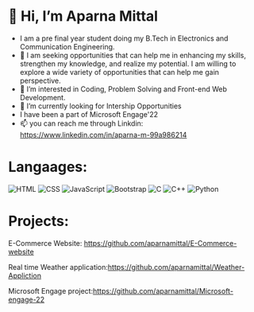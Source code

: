 # 👋 Hi, I’m Aparna Mittal 
- I am a pre final year student doing my B.Tech in Electronics and Communication Engineering.
- 👀 I am seeking opportunities that can help me in enhancing my skills, strengthen my knowledge, and realize my potential. I am willing to explore a wide variety of opportunities that can help me gain perspective. 
- 👀 I’m interested in Coding, Problem Solving and Front-end Web Development.
- 💞️ I’m currently looking for Intership Opportunities
- I have been a part of Microsoft Engage'22 
- 📫 you can reach me through Linkdin: https://www.linkedin.com/in/aparna-m-99a986214

# Langaages:
<a><img alt="HTML" src="https://camo.githubusercontent.com/b4c648ad32f8f9f7c328a4dd59b5df0eb2a4e2623095e31d059f026979129491/68747470733a2f2f696d672e736869656c64732e696f2f62616467652f48544d4c2d4533344632362e7376673f6c6f676f3d68746d6c35266c6f676f436f6c6f723d7768697465" data-canonical-src="https://img.shields.io/badge/HTML-E34F26.svg?logo=html5&amp;logoColor=white" style="max-width: 100%;"></a>
<a><img alt="CSS" src="https://camo.githubusercontent.com/53132716f8ed401a79d8c0980b9666b6cd8ce8e7faed1beeb328f821b44850bc/68747470733a2f2f696d672e736869656c64732e696f2f62616467652f4353532d3135373242362e7376673f6c6f676f3d63737333266c6f676f436f6c6f723d7768697465" data-canonical-src="https://img.shields.io/badge/CSS-1572B6.svg?logo=css3&amp;logoColor=white" style="max-width: 100%;"></a>
<a><img alt="JavaScript" src="https://camo.githubusercontent.com/9a794a64d79bb070a8009cf27eb31c989d09d43a65f95362c88ed6c28218319b/68747470733a2f2f696d672e736869656c64732e696f2f62616467652f4a6176615363726970742d4637444631452e7376673f6c6f676f3d6a617661736372697074266c6f676f436f6c6f723d626c61636b" data-canonical-src="https://img.shields.io/badge/JavaScript-F7DF1E.svg?logo=javascript&amp;logoColor=black" style="max-width: 100%;"></a>
<a><img alt="Bootstrap" src="https://camo.githubusercontent.com/bc050eb2d16bdd3fc50eef513cf1717ddbafa51a311312ada6b8c49a48632731/68747470733a2f2f696d672e736869656c64732e696f2f62616467652f426f6f7473747261702d3739353242332e7376673f6c6f676f3d626f6f747374726170266c6f676f436f6c6f723d7768697465" data-canonical-src="https://img.shields.io/badge/Bootstrap-7952B3.svg?logo=bootstrap&amp;logoColor=white" style="max-width: 100%;"></a>
<a><img alt="C" src="https://camo.githubusercontent.com/f18ef18ea36b8b27841f21cb0da7ab2a5635035d52818b5e3516ef1fee59559d/68747470733a2f2f637573746f6d2d69636f6e2d6261646765732e64656d6f6c61622e636f6d2f62616467652f432d3033353939432e7376673f6c6f676f3d632d696e2d68657861676f6e266c6f676f436f6c6f723d7768697465" data-canonical-src="https://custom-icon-badges.demolab.com/badge/C-03599C.svg?logo=c-in-hexagon&amp;logoColor=white" style="max-width: 100%;"></a>
<a><img alt="C++" src="https://camo.githubusercontent.com/f65125ba5a7d4a77aaf04f1181c684f6f2666db819708b531e3e46d3688ff14e/68747470733a2f2f637573746f6d2d69636f6e2d6261646765732e64656d6f6c61622e636f6d2f62616467652f432b2b2d3943303333412e7376673f6c6f676f3d63707032266c6f676f436f6c6f723d7768697465" data-canonical-src="https://custom-icon-badges.demolab.com/badge/C++-9C033A.svg?logo=cpp2&amp;logoColor=white" style="max-width: 100%;"></a>
<a><img alt="Python" src="https://camo.githubusercontent.com/808dfd4514d73d808f2a42e033ec59d350a25356be62824be52e3b258afeb5e6/68747470733a2f2f696d672e736869656c64732e696f2f62616467652f507974686f6e2d3134333534432e7376673f6c6f676f3d707974686f6e266c6f676f436f6c6f723d7768697465" data-canonical-src="https://img.shields.io/badge/Python-14354C.svg?logo=python&amp;logoColor=white" style="max-width: 100%;"></a>

# Projects:
E-Commerce Website: https://github.com/aparnamittal/E-Commerce-website 

Real time Weather application:https://github.com/aparnamittal/Weather-Appliction 

Microsoft Engage project:https://github.com/aparnamittal/Microsoft-engage-22 
